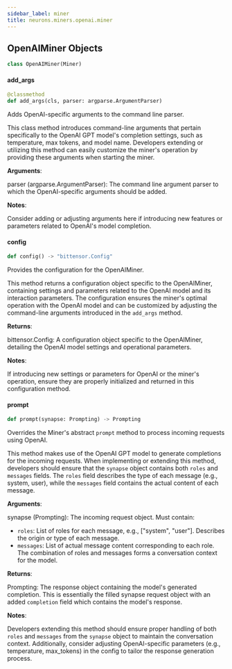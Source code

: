 ```yaml
---
sidebar_label: miner
title: neurons.miners.openai.miner
---
```


## OpenAIMiner Objects

```python
class OpenAIMiner(Miner)
```

#### add\_args

```python
@classmethod
def add_args(cls, parser: argparse.ArgumentParser)
```

Adds OpenAI-specific arguments to the command line parser.

This class method introduces command-line arguments that pertain specifically to the
OpenAI GPT model&#x27;s completion settings, such as temperature, max tokens, and model name.
Developers extending or utilizing this method can easily customize the miner&#x27;s operation
by providing these arguments when starting the miner.

**Arguments**:

  parser (argparse.ArgumentParser):
  The command line argument parser to which the OpenAI-specific arguments should be added.
  

**Notes**:

  Consider adding or adjusting arguments here if introducing new features or parameters
  related to OpenAI&#x27;s model completion.

#### config

```python
def config() -> "bittensor.Config"
```

Provides the configuration for the OpenAIMiner.

This method returns a configuration object specific to the OpenAIMiner, containing settings
and parameters related to the OpenAI model and its interaction parameters. The configuration
ensures the miner&#x27;s optimal operation with the OpenAI model and can be customized by adjusting
the command-line arguments introduced in the `add_args` method.

**Returns**:

  bittensor.Config:
  A configuration object specific to the OpenAIMiner, detailing the OpenAI model settings
  and operational parameters.
  

**Notes**:

  If introducing new settings or parameters for OpenAI or the miner&#x27;s operation, ensure they
  are properly initialized and returned in this configuration method.

#### prompt

```python
def prompt(synapse: Prompting) -> Prompting
```

Overrides the Miner&#x27;s abstract `prompt` method to process incoming requests using OpenAI.

This method makes use of the OpenAI GPT model to generate completions for the incoming requests.
When implementing or extending this method, developers should ensure that the `synapse` object
contains both `roles` and `messages` fields. The `roles` field describes the type of each message
(e.g., system, user), while the `messages` field contains the actual content of each message.

**Arguments**:

  synapse (Prompting):
  The incoming request object. Must contain:
  - `roles`: List of roles for each message, e.g., [&quot;system&quot;, &quot;user&quot;].
  Describes the origin or type of each message.
  - `messages`: List of actual message content corresponding to each role.
  The combination of roles and messages forms a conversation context for the model.
  

**Returns**:

  Prompting:
  The response object containing the model&#x27;s generated completion. This is essentially
  the filled synapse request object with an added `completion` field which contains the
  model&#x27;s response.
  

**Notes**:

  Developers extending this method should ensure proper handling of both `roles` and `messages`
  from the `synapse` object to maintain the conversation context. Additionally, consider adjusting
  OpenAI-specific parameters (e.g., temperature, max_tokens) in the config to tailor the response
  generation process.

